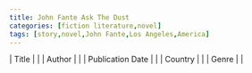 ```yaml
---
title: John Fante Ask The Dust
categories: [fiction literature,novel]
tags: [story,novel,John Fante,Los Angeles,America]
---
```

| Title |  |
| Author |  |
| Publication Date |   |
| Country |  |
| Genre |   |
        
